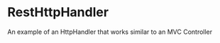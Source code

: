 RestHttpHandler
===============

An example of an HttpHandler that works similar to an MVC Controller